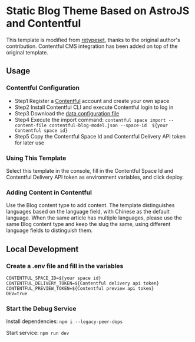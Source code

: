 # Static Blog Theme Based on AstroJS and Contentful
This template is modified from [retypeset](https://github.com/radishzzz/astro-theme-retypeset), thanks to the original author's contribution.
Contentful CMS integration has been added on top of the original template.

## Usage
### Contentful Configuration
* Step1 Register a [Contentful](https://www.contentful.com/) account and create your own space
* Step2 Install Contentful CLI and execute Contentful login to log in
* Step3 Download the [data configuration file](https://github.com/TencentEdgeOne/pages-templates/blob/main/examples/blog-with-retypeset-and-contentful/contentful-blog-model.json)
* Step4 Execute the import command: `contentful space import --content-file contentful-blog-model.json --space-id  ${your Contentful space id}`
* Step5 Copy the Contentful Space Id and Contentful Delivery API token for later use

### Using This Template
Select this template in the console, fill in the Contentful Space Id and Contentful Delivery API token as environment variables, and click deploy.

### Adding Content in Contentful
Use the Blog content type to add content. The template distinguishes languages based on the language field, with Chinese as the default language.
When the same article has multiple languages, please use the same Blog content type and keep the slug the same, using different language fields to distinguish them.

## Local Development
### Create a .env file and fill in the variables
```
CONTENTFUL_SPACE_ID=${your space id}
CONTENTFUL_DELIVERY_TOKEN=${Contentful delivery api token}
CONTENTFUL_PREVIEW_TOKEN=${Contentful preview api token}
DEV=true
```

### Start the Debug Service
Install dependencies: `npm i --legacy-peer-deps`

Start service: `npm run dev`
